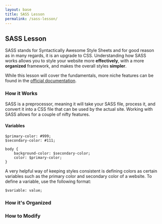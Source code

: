 ```yaml
---
layout: base
title: SASS Lesson
permalink: /sass-lesson/
---
```


## SASS Lesson
SASS stands for Syntactically Awesome Style Sheets and for good reason as in many regards, it is an upgrade to CSS. Understanding how SASS works allows you to style your website more **effectively**, with a more **organized** framework, and makes the overall styles **simpler**.

While this lesson will cover the fundamentals, more niche features can be found in the <a href="https://sass-lang.com/" target="_blank">official documentation</a>. 

### How it Works
SASS is a preprocessor, meaning it will take your SASS file, process it, and convert it into a CSS file that can be used by the actual site. Working with SASS allows for a couple of nifty features.

#### Variables
```
$primary-color: #999;
$secondary-color: #111;

body {
    background-color: $secondary-color;
    color: $primary-color;
}
```

A very helpful way of keeping styles consistent is defining colors as certain variables such as the primary color and secondary color of a website. To define a variable, use the following format:

```
$variable: value;
```

### How it's Organized

### How to Modify
